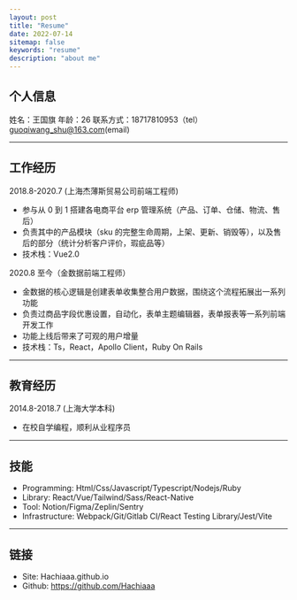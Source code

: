 ```yaml
---
layout: post
title: "Resume"
date: 2022-07-14
sitemap: false
keywords: "resume"
description: "about me"
---
```


## 个人信息

姓名：王国旗 年龄：26 联系方式：18717810953（tel） guoqiwang_shu@163.com(email)

---

## 工作经历

2018.8-2020.7 (上海杰薄斯贸易公司前端工程师)

- 参与从 0 到 1 搭建各电商平台 erp 管理系统（产品、订单、仓储、物流、售后）
- 负责其中的产品模块（sku 的完整生命周期，上架、更新、销毁等），以及售后的部分（统计分析客户评价，瑕疵品等）
- 技术栈：Vue2.0

2020.8 至今（金数据前端工程师）

- 金数据的核心逻辑是创建表单收集整合用户数据，围绕这个流程拓展出一系列功能
- 负责过商品字段优惠设置，自动化，表单主题编辑器，表单报表等一系列前端开发工作
- 功能上线后带来了可观的用户增量
- 技术栈：Ts，React，Apollo Client，Ruby On Rails

---

## 教育经历

2014.8-2018.7 (上海大学本科)

- 在校自学编程，顺利从业程序员

---

## 技能

- Programming: Html/Css/Javascript/Typescript/Nodejs/Ruby
- Library: React/Vue/Tailwind/Sass/React-Native
- Tool: Notion/Figma/Zeplin/Sentry
- Infrastructure: Webpack/Git/Gitlab CI/React Testing Library/Jest/Vite

---

## 链接

- Site: Hachiaaa.github.io
- Github: https://github.com/Hachiaaa
